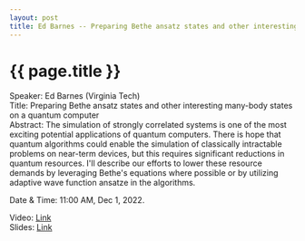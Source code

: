 ```yaml
---
layout: post
title: Ed Barnes -- Preparing Bethe ansatz states and other interesting many-body states on a quantum computer
---
```


{{ page.title }}
================

Speaker: Ed Barnes (Virginia Tech)  
Title: Preparing Bethe ansatz states and other interesting many-body states on a quantum computer  
Abstract: The simulation of strongly correlated systems is one of the most exciting potential applications of quantum computers. There is hope that quantum algorithms could enable the simulation of classically intractable problems on near-term devices, but this requires significant reductions in quantum resources. I'll describe our efforts to lower these resource demands by leveraging Bethe's equations where possible or by utilizing adaptive wave function ansatze in the algorithms. 

Date & Time: 11:00 AM, Dec 1, 2022.

Video: [Link](https://www.bilibili.com/video/BV1aD4y1v77C/?share_source=copy_web&vd_source=2923cd18e23f9cfd0265ae363e788c67)  
Slides: [Link](http://jointhepth.github.io/files/2022-12-01-Ed-Barnes.pdf)